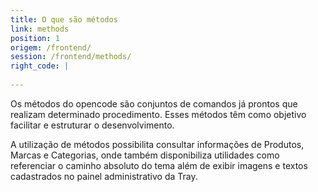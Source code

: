 ```yaml
---
title: O que são métodos
link: methods
position: 1
origem: /frontend/ 
session: /frontend/methods/
right_code: |
 
---
```


Os métodos do opencode são conjuntos de comandos já prontos que realizam determinado procedimento. Esses métodos têm como objetivo facilitar e estruturar o desenvolvimento.

A utilização de métodos possibilita consultar informações de Produtos, Marcas e Categorias, onde também disponibiliza utilidades como referenciar o caminho absoluto do tema além de exibir imagens e textos cadastrados no painel administrativo da Tray.